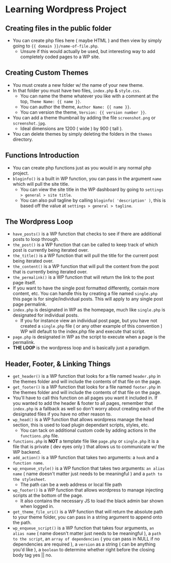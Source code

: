 # Learning Wordpress Project

## Creating files in the public folder

* You can create php files here ( maybe HTML ) and then view by simply going to `{{ domain }}/name-of-file.php`.
    * Unsure if this would actually be used, but interesting way to add completely coded pages to a WP site.

## Creating Custom Themes 

* You must create a new folder w/ the name of your new theme.
* In that folder you must have two files, `index.php` & `style.css`.
    * You can name the theme whatever you like with a comment at the top, `Theme Name: {{ name }}`.
    * You can author the theme, `Author Name: {{ name }}`.
    * You can version the theme, `Version: {{ version number }}`.
* You can add a theme thumbnail by adding the file `screenshot.png` or `screenshot.jpg`.
    * Ideal dimensions are 1200 ( wide ) by 900 ( tall ).
* You can delete themes by simply deleting the folders in the `themes` directory.

## Functions Introduction 

* You can create php functions just as you would in any normal php project.
* `bloginfo()` is a built in WP function, you can pass in the argument `name` which will pull the site title.
    * You can view the site title in the WP dashboard by going to `settings > general > site title`.
    * You can also pull tagline by calling `bloginfo( 'description' )`, this is based off the value at `settings > general > tagline`.

## The Wordpress Loop

* `have_posts()` is a WP function that checks to see if there are additional posts to loop through.
* `the_post()` is a WP function that can be called to keep track of which post is currently being iterated over.
* `the_title()` is a WP function that will pull the title for the current post being iterated over.
* `the_content()` is a WP function that will pull the content from the post that is currently being iterated over.
* `the_permalink()` is a WP function that will return the link to the post page itself.
* If you want to have the single post formatted differently, contain more content, etc. You can handle this by creating a file named `single.php` this page is for single/individual posts. This will apply to any single post page permalink.
* `index.php` is designated in WP as the homepage, much like `single.php` is designated for individual posts. 
    * If you for instance view an individual post page, but you have not created a `single.php` file ( or any other example of this convention ) WP will default to the index.php file and execute that script.
* `page.php` is designated in WP as the script to execute when a page is the permalink.
* **THE LOOP** is the wordpress loop and is basically just a paradigm.

## Header, Footer, & Linking Things

* `get_header()` is a WP function that looks for a file named `header.php` in the themes folder and will include the contents of that file on the page.
* `get_footer()` is a WP function that looks for a file named `footer.php` in the themes folder and will include the contents of that file on the page.
* You'll have to call this function on all pages you want it included in. If you wanted to add the header & footer to all pages, remember that `index.php` is a fallback as well so don't worry about creating each of the designated files if you have no other reason to.
* `wp_head()` is a WP function that allows wordpress manage the head section, this is used to load plugin dependant scripts, styles, etc. 
    * You can tack on additional custom code by adding actions in the `functions.php` file.
* `functions.php` is **NOT** a template file like `page.php` or `single.php` it is a file that is private ( dev eyes only ) that allows us to communicate w/ the WP backend.
* `add_action()` is a WP function that takes two arguments: a `hook` and a `function name`.
* `wp_enqueue_style()` is a WP function that takes two arguments: `an alias name` ( name doesn't matter just needs to be meaningful ) and a `path to the stylesheet`.
    * The path can be a web address or local file path
* `wp_footer()` is a WP function that allows wordpress to manage injecting scripts at the bottom of the page. 
    * It also contains the necessary JS to load the black admin bar shown when logged in. 
* `get_theme_file_uri()` is a WP function that will return the absolute path to your theme folder, you can pass in a string argument to append onto the path.
* `wp_enqueue_script()` is a WP function that takes four arguments, `an alias name` ( name doesn't matter just needs to be meaningful ), a `path to the script`, an `array of dependencies` ( you can pass in NULL if no dependencies are required ), a `version` as a string ( can be anything you'd like ), a `boolean` to determine whether right before the closing body tag yes || no.